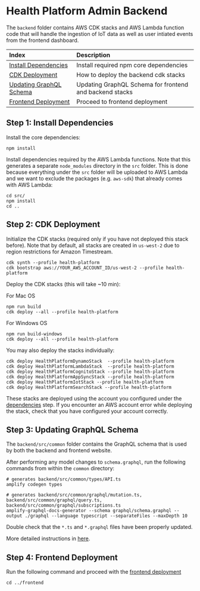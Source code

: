 # Health Platform Admin Backend

The `backend` folder contains AWS CDK stacks and AWS Lambda function code that will handle the ingestion of IoT data as well as user intiated events from the frontend dashboard.

| Index                                                      | Description                                               |
|:-----------------------------------------------------------|:----------------------------------------------------------| 
| [Install Dependencies](#step-1-install-dependencies)       | Install required npm core dependencies                    |
| [CDK Deployment](#step-2-cdk-deployment)                   | How to deploy the backend cdk stacks                      |
| [Updating GraphQL Schema](#step-3-updating-graphql-schema) | Updating GraphQL Schema for frontend and backend stacks   |
| [Frontend Deployment](#step-4-frontend-deployment)         | Proceed to frontend deployment                            |

## Step 1: Install Dependencies
Install the core dependencies:
```
npm install
```

Install dependencies required by the AWS Lambda functions. Note that this generates a separate `node_modules` directory in the `src` folder. This is done because everything under the `src` folder will be uploaded to AWS Lambda and we want to exclude the packages (e.g. `aws-sdk`) that already comes with AWS Lambda:
```
cd src/
npm install
cd ..
```

## Step 2: CDK Deployment
Initialize the CDK stacks (required only if you have not deployed this stack before). Note that by default, all stacks are created in `us-west-2` due to region restrictions for Amazon Timestream.
```
cdk synth --profile health-platform
cdk bootstrap aws://YOUR_AWS_ACCOUNT_ID/us-west-2 --profile health-platform
```

Deploy the CDK stacks (this will take ~10 min):

For Mac OS
```
npm run build
cdk deploy --all --profile health-platform
```

For Windows OS
```
npm run build-windows
cdk deploy --all --profile health-platform
```

You may also deploy the stacks individually:
```
cdk deploy HealthPlatformDynamoStack  --profile health-platform
cdk deploy HealthPlatformLambdaStack  --profile health-platform
cdk deploy HealthPlatformCognitoStack --profile health-platform
cdk deploy HealthPlatformAppSyncStack --profile health-platform
cdk deploy HealthPlatformIotStack --profile health-platform
cdk deploy HealthPlatformSearchStack --profile health-platform
```

These stacks are deployed using the account you configured under the [dependencies](../README.md#dependencies) step. If you encounter an AWS account error while deploying the stack, check that you have configured your account correctly.

## Step 3: Updating GraphQL Schema

The `backend/src/common` folder contains the GraphQL schema that is used by both the backend and frontend website.

After performing any model changes to `schema.graphql`, run the following commands from within the `common` directory:
```
# generates backend/src/common/types/API.ts
amplify codegen types

# generates backend/src/common/graphql/mutation.ts, backend/src/common/graphql/query.ts, backend/src/common/graphql/subscriptions.ts
amplify-graphql-docs-generator --schema graphql/schema.graphql --output ./graphql --language typescript --separateFiles --maxDepth 10
```

Double check that the `*.ts` and `*.graphql` files have been properly updated.

More detailed instructions in [here](src/common/README.md).

## Step 4: Frontend Deployment
Run the following command and proceed with the [frontend deployment](../frontend/README.md)
```
cd ../frontend
```
